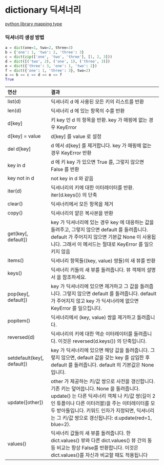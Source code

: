 # dictionary 딕셔너리

[python library mapping type](https://docs.python.org/ko/dev/library/stdtypes.html#mapping-types-dict)

### 딕셔너리 생성 방법

```python
a = dict(one=1, two=2, three=3)
b = {'one': 1, 'two': 2, 'three': 3}
c = dict(zip(['one', 'two', 'three'], [1, 2, 3]))
d = dict([('two', 2), ('one', 1), ('three', 3)])
e = dict({'three': 3, 'one': 1, 'two': 2})
f = dict({'one': 1, 'three': 3}, two=2)
a == b == c == d == e == f
True
```

| 연산                       | 결과                                                                                                                                                                                                                                                                                                   |
| :------------------------- | :----------------------------------------------------------------------------------------------------------------------------------------------------------------------------------------------------------------------------------------------------------------------------------------------------- |
| list(d)                    | 딕셔너리 d 에 사용된 모든 키의 리스트를 반환                                                                                                                                                                                                                                                           |
| len(d)                     | 딕셔너리 d 에 있는 항목의 수를 반환                                                                                                                                                                                                                                                                    |
| d[key]                     | 키 key 인 d 의 항목을 반환. key 가 매핑에 없는 경우 KeyError                                                                                                                                                                                                                                           |
| d[key] = value             | d[key] 를 value 로 설정                                                                                                                                                                                                                                                                                |
| del d[key]                 | d 에서 d[key] 를 제거합니다. key 가 매핑에 없는 경우 KeyError 반환                                                                                                                                                                                                                                     |
| key in d                   | d 에 키 key 가 있으면 True 를, 그렇지 않으면 False 를 반환                                                                                                                                                                                                                                             |
| key not in d               | not key in d 와 같음                                                                                                                                                                                                                                                                                   |
| iter(d)                    | 딕셔너리의 키에 대한 이터레이터를 반환. iter(d.keys()) 의 단축                                                                                                                                                                                                                                         |
| clear()                    | 딕셔너리에서 모든 항목을 제거                                                                                                                                                                                                                                                                          |
| copy()                     | 딕셔너리의 얕은 복사본을 반환                                                                                                                                                                                                                                                                          |
| get(key[, default])        | key 가 딕셔너리에 있는 경우 key 에 대응하는 값을 돌려주고, 그렇지 않으면 default 를 돌려줍니다. default 가 주어지지 않으면 기본값 None 이 사용됩니다. 그래서 이 메서드는 절대로 KeyError 를 일으키지 않음                                                                                              |
| items()                    | 딕셔너리 항목들((key, value) 쌍들)의 새 뷰를 반환                                                                                                                                                                                                                                                      |
| keys()                     | 딕셔너리 키들의 새 뷰를 돌려줍니다. 뷰 객체의 설명서 을 참조하세요.                                                                                                                                                                                                                                    |
| pop(key[, default])        | key 가 딕셔너리에 있으면 제거하고 그 값을 돌려줍니다. 그렇지 않으면 default 를 돌려줍니다. default 가 주어지지 않고 key 가 딕셔너리에 없으면 KeyError 를 일으킵니다.                                                                                                                                   |
| popitem()                  | 딕셔너리에서 (key, value) 쌍을 제거하고 돌려줍니다.                                                                                                                                                                                                                                                    |
| reversed(d)                | 딕셔너리의 키에 대한 역순 이터레이터를 돌려줍니다. 이것은 reversed(d.keys()) 의 단축입니다.                                                                                                                                                                                                            |
| setdefault(key[, default]) | key 가 딕셔너리에 있으면 해당 값을 돌려줍니다. 그렇지 않으면, default 값을 갖는 key 를 삽입한 후 default 를 돌려줍니다. default 의 기본값은 None 입니다.                                                                                                                                               |
| update([other])            | other 가 제공하는 키/값 쌍으로 사전을 갱신합니다. 기존 키는 덮어씁니다. None 을 돌려줍니다. update() 는 다른 딕셔너리 객체 나 키/값 쌍(길이 2인 튜플이나 다른 이터러블)을 주는 이터레이터를 모두 받아들입니다. 키워드 인자가 지정되면, 딕셔너리는 그 키/값 쌍으로 갱신됩니다: d.update(red=1, blue=2). |
| values()                   | 딕셔너리 값들의 새 뷰를 돌려줍니다. 한 dict.values() 뷰와 다른 dict.values() 뷰 간의 동등 비교는 항상 False를 반환합니다. 이것은 dict.values()를 자신과 비교할 때도 적용됩니다                                                                                                                         |
